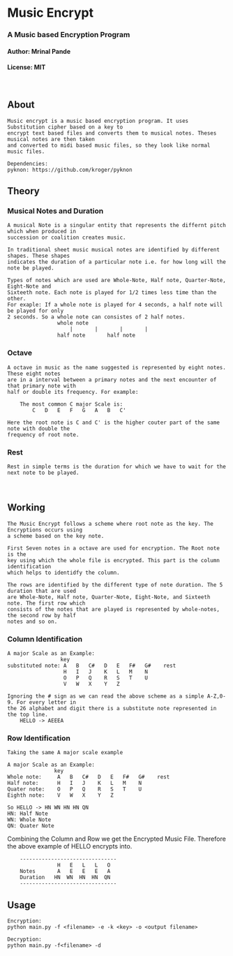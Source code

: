 # Music Encrypt
### A Music based Encryption Program
#### Author: Mrinal Pande
#### License: MIT
<br>

## About
    Music encrypt is a music based encryption program. It uses Substitution cipher based on a key to 
    encrypt text based files and converts them to musical notes. Theses musical notes are then taken 
    and converted to midi based music files, so they look like normal music files.

    Dependencies: 
    pyknon: https://github.com/kroger/pyknon

## Theory

### Musical Notes and Duration
    A musical Note is a singular entity that represents the differnt pitch which when produced in 
    succession or coalition creates music.

    In traditional sheet music musical notes are identified by different shapes. These shapes 
    indicates the duration of a particular note i.e. for how long will the note be played. 

    Types of notes which are used are Whole-Note, Half note, Quarter-Note, Eight-Note and 
    Sixteeth note. Each note is played for 1/2 times less time than the other. 
    For exaple: If a whole note is played for 4 seconds, a half note will be played for only 
    2 seconds. So a whole note can consistes of 2 half notes.
                    whole note
                        |       |       |       |
                    half note       half note

### Octave
    A octave in music as the name suggested is represented by eight notes. These eight notes 
    are in a interval between a primary notes and the next encounter of that primary note with 
    half or double its frequency. For example:

        The most common C major Scale is:
            C   D   E   F   G   A   B   C'
        
    Here the root note is C and C' is the higher couter part of the same note with double the 
    frequency of root note.

### Rest
    Rest in simple terms is the duration for which we have to wait for the next note to be played.

<br>

## Working
    The Music Encrypt follows a scheme where root note as the key. The Encryptions occurs using 
    a scheme based on the key note.

    First Seven notes in a octave are used for encryption. The Root note is the 
    key using which the whole file is encrypted. This part is the column identification 
    which helps to identidfy the column. 

    The rows are identified by the different type of note duration. The 5 duration that are used 
    are Whole-Note, Half note, Quarter-Note, Eight-Note, and Sixteeth note. The first row which 
    consists of the notes that are played is represented by whole-notes, the second row by half 
    notes and so on.

### Column Identification

    A major Scale as an Example:
                     key
    substituted note: A   B   C#   D   E   F#   G#    rest
                      H   I   J    K   L   M    N
                      O   P   Q    R   S   T    U
                      V   W   X    Y   Z

    Ignoring the # sign as we can read the above scheme as a simple A-Z,0-9. For every letter in 
    the 26 alphabet and digit there is a substitute note represented in the top line.
        HELLO -> AEEEA

### Row Identification
    Taking the same A major scale example

    A major Scale as an Example:
                   key
    Whole note:     A   B   C#   D   E   F#   G#    rest
    Half note:      H   I   J    K   L   M    N
    Quater note:    O   P   Q    R   S   T    U
    Eighth note:    V   W   X    Y   Z

    So HELLO -> HN WN HN HN QN
    HN: Half Note
    WN: Whole Note
    QN: Quater Note

Combining the Column and Row we get the Encrypted Music File. Therefore the above example of HELLO encrypts into.

        -------------------------------
                    H   E   L   L   O
        Notes       A   E   E   E   A
        Duration   HN  WN  HN  HN  QN
        -------------------------------


## Usage
    Encryption:
    python main.py -f <filename> -e -k <key> -o <output filename>

    Decryption:
    python main.py -f<filename> -d